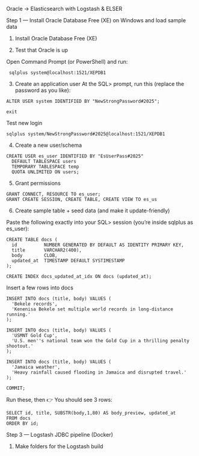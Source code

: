 Oracle → Elasticsearch with Logstash & ELSER

Step 1 — Install Oracle Database Free (XE) on Windows and load sample data
1. Install Oracle Database Free (XE)

2. Test that Oracle is up

Open Command Prompt (or PowerShell) and run:

 ```   
  sqlplus system@localhost:1521/XEPDB1
 ```
3. Create an application user
At the SQL> prompt, run this (replace the password as you like):
```
ALTER USER system IDENTIFIED BY "NewStrongPassword#2025";

exit
```
Test new login
```
sqlplus system/NewStrongPassword#2025@localhost:1521/XEPDB1
```
4. Create a new user/schema

```
CREATE USER es_user IDENTIFIED BY "EsUserPass#2025"
  DEFAULT TABLESPACE users
  TEMPORARY TABLESPACE temp
  QUOTA UNLIMITED ON users;
```
5. Grant permissions
```
GRANT CONNECT, RESOURCE TO es_user;
GRANT CREATE SESSION, CREATE TABLE, CREATE VIEW TO es_us
```
6. Create sample table + seed data (and make it update-friendly)

Paste the following exactly into your SQL> session (you’re inside sqlplus as es_user):
```
CREATE TABLE docs (
  id          NUMBER GENERATED BY DEFAULT AS IDENTITY PRIMARY KEY,
  title       VARCHAR2(400),
  body        CLOB,
  updated_at  TIMESTAMP DEFAULT SYSTIMESTAMP
);

CREATE INDEX docs_updated_at_idx ON docs (updated_at);
```
Insert a few rows into docs
```
INSERT INTO docs (title, body) VALUES (
  'Bekele records',
  'Kenenisa Bekele set multiple world records in long-distance running.'
);

INSERT INTO docs (title, body) VALUES (
  'USMNT Gold Cup',
  'U.S. men''s national team won the Gold Cup in a thrilling penalty shootout.'
);

INSERT INTO docs (title, body) VALUES (
  'Jamaica weather',
  'Heavy rainfall caused flooding in Jamaica and disrupted travel.'
);

COMMIT;
```
Run these, then 👉 You should see 3 rows:

```
SELECT id, title, SUBSTR(body,1,80) AS body_preview, updated_at
FROM docs
ORDER BY id;
```

Step 3 — Logstash JDBC pipeline (Docker)

1. Make folders for the Logstash build

